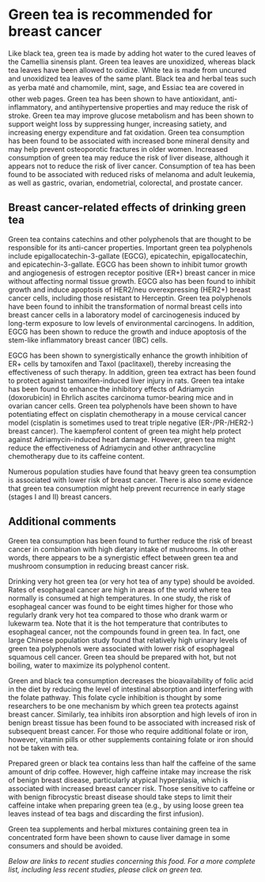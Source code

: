 

#  Green tea is recommended for breast cancer 

Like black tea, green tea is made by adding hot water to the cured leaves of the Camellia sinensis plant. Green tea leaves are unoxidized, whereas black tea leaves have been allowed to oxidize. White tea is made from uncured and unoxidized tea leaves of the same plant. Black tea and herbal teas such as yerba maté and chamomile, mint, sage, and Essiac tea are covered in other web pages. Green tea has been shown to have antioxidant, anti-inflammatory, and antihypertensive properties and may reduce the risk of stroke. Green tea may improve glucose metabolism and has been shown to support weight loss by suppressing hunger, increasing satiety, and increasing energy expenditure and fat oxidation. Green tea consumption has been found to be associated with increased bone mineral density and may help prevent osteoporotic fractures in older women. Increased consumption of green tea may reduce the risk of liver disease, although it appears not to reduce the risk of liver cancer. Consumption of tea has been found to be associated with reduced risks of melanoma and adult leukemia, as well as gastric, ovarian, endometrial, colorectal, and prostate cancer.

## Breast cancer-related effects of drinking green tea 

Green tea contains catechins and other polyphenols that are thought to be responsible for its anti-cancer properties. Important green tea polyphenols include epigallocatechin-3-gallate (EGCG), epicatechin, epigallocatechin, and epicatechin-3-gallate. EGCG has been shown to inhibit tumor growth and angiogenesis of estrogen receptor positive (ER+) breast cancer in mice without affecting normal tissue growth. EGCG also has been found to inhibit growth and induce apoptosis of HER2/neu overexpressing (HER2+) breast cancer cells, including those resistant to Herceptin. Green tea polyphenols have been found to inhibit the transformation of normal breast cells into breast cancer cells in a laboratory model of carcinogenesis induced by long-term exposure to low levels of environmental carcinogens. In addition, EGCG has been shown to reduce the growth and induce apoptosis of the stem-like inflammatory breast cancer (IBC) cells.

EGCG has been shown to synergistically enhance the growth inhibition of ER+ cells by tamoxifen and Taxol (paclitaxel), thereby increasing the effectiveness of such therapy. In addition, green tea extract has been found to protect against tamoxifen-induced liver injury in rats. Green tea intake has been found to enhance the inhibitory effects of Adriamycin (doxorubicin) in Ehrlich ascites carcinoma tumor-bearing mice and in ovarian cancer cells. Green tea polyphenols have been shown to have potentiating effect on cisplatin chemotherapy in a mouse cervical cancer model (cisplatin is sometimes used to treat triple negative (ER-/PR-/HER2-) breast cancer). The kaempferol content of green tea might help protect against Adriamycin-induced heart damage. However, green tea might reduce the effectiveness of Adriamycin and other anthracycline chemotherapy due to its caffeine content.

Numerous population studies have found that heavy green tea consumption is associated with lower risk of breast cancer. There is also some evidence that green tea consumption might help prevent recurrence in early stage (stages I and II) breast cancers.

## Additional comments

Green tea consumption has been found to further reduce the risk of breast cancer in combination with high dietary intake of mushrooms. In other words, there appears to be a synergistic effect between green tea and mushroom consumption in reducing breast cancer risk.

Drinking very hot green tea (or very hot tea of any type) should be avoided. Rates of esophageal cancer are high in areas of the world where tea normally is consumed at high temperatures. In one study, the risk of esophageal cancer was found to be eight times higher for those who regularly drank very hot tea compared to those who drank warm or lukewarm tea. Note that it is the hot temperature that contributes to esophageal cancer, not the compounds found in green tea. In fact, one large Chinese population study found that relatively high urinary levels of green tea polyphenols were associated with lower risk of esophageal squamous cell cancer. Green tea should be prepared with hot, but not boiling, water to maximize its polyphenol content.

Green and black tea consumption decreases the bioavailability of folic acid in the diet by reducing the level of intestinal absorption and interfering with the folate pathway. This folate cycle inhibition is thought by some researchers to be one mechanism by which green tea protects against breast cancer. Similarly, tea inhibits iron absorption and high levels of iron in benign breast tissue has been found to be associated with increased risk of subsequent breast cancer. For those who require additional folate or iron, however, vitamin pills or other supplements containing folate or iron should not be taken with tea.

Prepared green or black tea contains less than half the caffeine of the same amount of drip coffee. However, high caffeine intake may increase the risk of benign breast disease, particularly atypical hyperplasia, which is associated with increased breast cancer risk. Those sensitive to caffeine or with benign fibrocystic breast disease should take steps to limit their caffeine intake when preparing green tea (e.g., by using loose green tea leaves instead of tea bags and discarding the first infusion).

Green tea supplements and herbal mixtures containing green tea in concentrated form have been shown to cause liver damage in some consumers and should be avoided.

_Below are links to recent studies concerning this food. For a more complete list, including less recent studies, please click on green tea._


  


